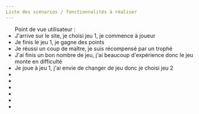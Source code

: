 ```yaml
---
Liste des scénarios / fonctionnalités à réaliser
---
```

<ul>
Point de vue utilisateur :
    <li>J'arrive sur le site, je choisi jeu 1, je commence à joueur</li>
    <li>Je finis le jeu 1, je gagne des points</li>
    <li>Je réussi un coup de maître, je suis récompensé par un trophé</li>
    <li>J'ai finis un bon nombre de jeu, j'ai beaucoup d'expérience donc le jeu monte en difficulté</li>
    <li>Je joue à jeu 1, j'ai envie de changer de jeu donc je choisi jeu 2</li>
    <li></li>
    <li></li>
    <li></li>
    <li></li>
    <li></li>
    <li></li>
</ul>